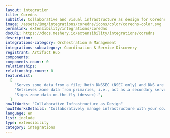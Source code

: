 ```yaml
---
layout: integration
title: Coredns
subtitle: Collaborative and visual infrastructure as design for Coredns
image: /assets/img/integrations/coredns/icons/color/coredns-color.svg
permalink: extensibility/integrations/coredns
docURL: https://docs.meshery.io/extensibility/integrations/coredns
description:
integrations-category: Orchestration & Management
integrations-subcategory: Coordination & Service Discovery
registrant: Artifact Hub
components:
components-count: 0
relationships:
relationship-count: 0
featureList:
  [
    "Serves zone data from a file; both DNSSEC (NSEC only) and DNS are supported (file and auto).",
    "Retrieves zone data from primaries, i.e., act as a secondary server (AXFR only) (secondary).",
    "Signs zone data on-the-fly (dnssec).",
  ]
howItWorks: "Collaborative Infrastructure as Design"
howItWorksDetails: "Collaboratively manage infrastructure with your coworkers synchronously sharing the same designs."
language: en
list: include
type: extensibility
category: integrations
---
```

